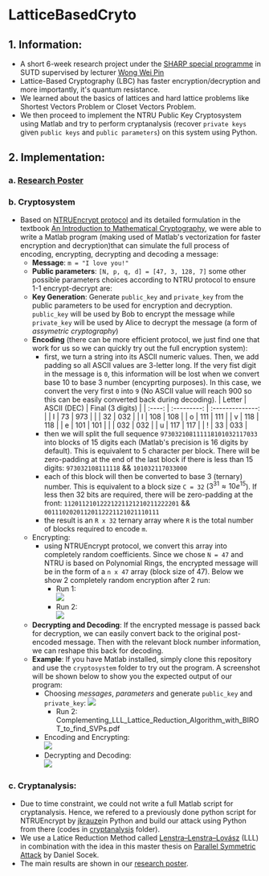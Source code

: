 # LatticeBasedCryto

## 1. Information:
- A short 6-week research project under the [SHARP special programme](https://www.sutd.edu.sg/SHARP) in SUTD supervised by lecturer [Wong Wei Pin](https://esd.sutd.edu.sg/people/faculty/wong-wei-pin)
- Lattice-Based Cryptography (LBC) has faster encryption/decryption and more importantly, it's quantum resistance. 
- We learned about the basics of lattices and hard lattice problems like Shortest Vectors Problem or Closet Vectors Problem. 
- We then proceed to implement the NTRU Public Key Cryptosystem using Matlab and try to perform cryptanalysis (recover `private keys` given `public keys` and `public parameters`) on this system using Python.

## 2. Implementation:
### a. [Research Poster](Complementing_LLL_Lattice_Reduction_Algorithm_with_BIROT_to_find_SVPs.pdf)
### b. Cryptosystem
- Based on [NTRUEncrypt protocol](https://en.wikipedia.org/wiki/NTRUEncrypt) and its detailed formulation in the textbook [An Introduction to Mathematical Cryptography](https://www.springer.com/gp/book/9781441926746), we were able to write a Matlab program (making used of Matlab's vectorization for faster encryption and decryption)that can simulate the full process of encoding, encrypting, decrypting and decoding a message:
    - **Message**: `m = "I love you!"`
    - **Public parameters**: `[N, p, q, d] = [47, 3, 128, 7]`
    some other possible parameters choices according to NTRU protocol to ensure 1-1 encrypt-decrypt are:
    - **Key Generation**: Generate `public_key` and `private_key` from the public parameters to be used for encryption and decryption. `public_key` will be used by Bob to encrypt the message while `private_key` will be used by Alice to decrypt the message (a form of *assymetric cryptography*)
    - **Encoding** (there can be more efficient protocol, we just find one that work for us so we can quickly try out the full encryption system): 
        - first, we turn a string into its ASCII numeric values. Then, we add padding so all ASCII values are 3-letter long. If the very fist digit in the message is `0`, this information will be lost when we convert base 10 to base 3 number (encyprting purposes). In this case, we convert the very first `0` into `9` (No ASCII value will reach 900 so this can be easily converted back during decoding).
            | Letter | ASCII (DEC) | Final (3 digits) |
            | :----: | :---------: | :--------------: |
            |    I   |     73      |        973       |
            | <space>|     32      |        032       |
            |    l   |     108     |        108       |
            |    o   |     111     |        111       |
            |    v   |     118     |        118       |
            |    e   |     101     |        101       |
            | <space>|     032     |        032       |
            |    u   |     117     |        117       |
            |    !   |     33      |        033       |
        - then we will split the full sequence `973032108111118101032117033` into blocks of 15 digits each (Matlab's precision is 16 digits by default). This is equivalent to 5 character per block. There will be zero-padding at the end of the last block if there is less than 15 digits:
        `973032108111118` && `101032117033000`
        - each of this block will then be converted to base 3 (ternary) number. This is equivalent to a block size  `C = 32` ($3^{31} \approx 10e^{15}$). If less then 32 bits are required, there will be zero-padding at the front:
        `11201121012221221121210211222201` && `00111020201120112221121021110111`
        - the result is an `R x 32` ternary array where `R` is the total number of blocks required to encode `m`.
    - Encrypting:
        - using NTRUEncrypt protocol, we convert this array into completely random coefficients. Since we chose `N = 47` and NTRU is based on Polynomial Rings, the encrypted message will be in the form of a `n x 47` array (block size of 47). Below we show 2 completely random encryption after 2 run:
            - Run 1:<br>
                ![](https://i.imgur.com/6vuwBzy.png)
            - Run 2:<br>
                ![](https://i.imgur.com/9gS6cWT.png)
    - **Decrypting and Decoding**: If the encrypted message is passed back for decryption, we can easily convert back to the original post-encoded message. Then with the relevant block number information, we can reshape this back for decoding. 
    - **Example**: If you have Matlab installed, simply clone this repository and use the `cryptosystem` folder to try out the program. A screenshot will be shown below to show you the expected output of our program:
        - Choosing *messages*, *parameters* and generate `public_key` and `private_key`:
        ![](https://i.imgur.com/XiFUrsl.png)
            - Run 2: Complementing_LLL_Lattice_Reduction_Algorithm_with_BIROT_to_find_SVPs.pdf
        - Encoding and Encrypting:<br>
        ![](https://i.imgur.com/AjBQuJF.png)
        - Decrypting and Decoding:<br>
        ![](https://i.imgur.com/WR1YTQG.png)
    
### c. Cryptanalysis:
- Due to time constraint, we could not write a full Matlab script for cryptanalysis. Hence, we refered to a previously done python script for NTRUEncrypt by [jkrauze](https://github.com/jkrauze/ntru)in Python and build our attack using Python from there (codes in [cryptanalysis](cryptanalysis) folder).
- We use a Latice Reduction Method called [Lenstra–Lenstra–Lovász](https://en.wikipedia.org/wiki/Lenstra%E2%80%93Lenstra%E2%80%93Lov%C3%A1sz_lattice_basis_reduction_algorithm) (LLL) in combination with the idea in this master thesis on [Parallel Symmetric Attack](Mater_Thesis.pdf
) by Daniel Socek.
- The main results are shown in our [research poster](Complementing_LLL_Lattice_Reduction_Algorithm_with_BIROT_to_find_SVPs.pdf). 
